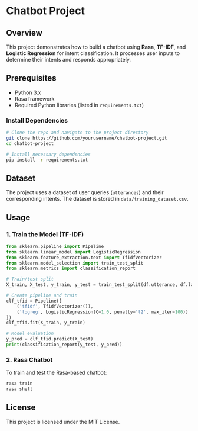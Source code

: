 # Chatbot Project

## Overview

This project demonstrates how to build a chatbot using **Rasa**, **TF-IDF**, and **Logistic Regression** for intent classification. It processes user inputs to determine their intents and responds appropriately.

## Prerequisites

- Python 3.x
- Rasa framework
- Required Python libraries (listed in `requirements.txt`)

### Install Dependencies

```bash
# Clone the repo and navigate to the project directory
git clone https://github.com/yourusername/chatbot-project.git
cd chatbot-project

# Install necessary dependencies
pip install -r requirements.txt
```

## Dataset

The project uses a dataset of user queries (`utterances`) and their corresponding intents. The dataset is stored in `data/training_dataset.csv`.

## Usage

### 1. Train the Model (TF-IDF)

```python
from sklearn.pipeline import Pipeline
from sklearn.linear_model import LogisticRegression
from sklearn.feature_extraction.text import TfidfVectorizer
from sklearn.model_selection import train_test_split
from sklearn.metrics import classification_report

# Train/test split
X_train, X_test, y_train, y_test = train_test_split(df.utterance, df.label_num, test_size=0.2, stratify=df.label_num)

# Create pipeline and train
clf_tfid = Pipeline([
    ('tfidf', TfidfVectorizer()),
    ('logreg', LogisticRegression(C=1.0, penalty='l2', max_iter=100))
])
clf_tfid.fit(X_train, y_train)

# Model evaluation
y_pred = clf_tfid.predict(X_test)
print(classification_report(y_test, y_pred))
```

### 2. Rasa Chatbot

To train and test the Rasa-based chatbot:
```bash
rasa train
rasa shell
```

## License

This project is licensed under the MIT License.
